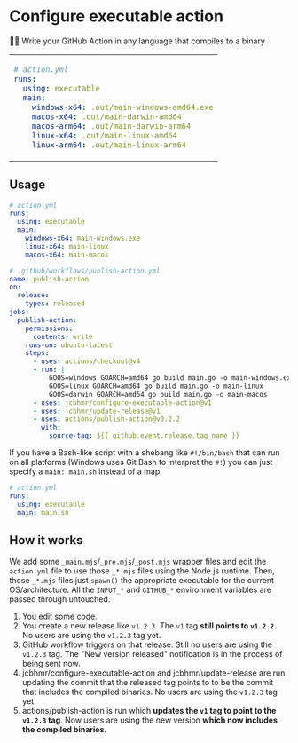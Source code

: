 # Configure executable action

👨‍💻 Write your GitHub Action in any language that compiles to a binary

<table align=center><td>

```yml
# action.yml
runs:
  using: executable
  main:
    windows-x64: .out/main-windows-amd64.exe
    macos-x64: .out/main-darwin-amd64
    macos-arm64: .out/main-darwin-arm64
    linux-x64: .out/main-linux-amd64
    linux-arm64: .out/main-linux-arm64
```

</table>

## Usage

```yml
# action.yml
runs:
  using: executable
  main:
    windows-x64: main-windows.exe
    linux-x64: main-linux
    macos-x64: main-macos
```

```yml
# .github/workflows/publish-action.yml
name: publish-action
on:
  release:
    types: released
jobs:
  publish-action:
    permissions:
      contents: write
    runs-on: ubuntu-latest
    steps:
      - uses: actions/checkout@v4
      - run: |
          GOOS=windows GOARCH=amd64 go build main.go -o main-windows.exe
          GOOS=linux GOARCH=amd64 go build main.go -o main-linux
          GOOS=darwin GOARCH=amd64 go build main.go -o main-macos
      - uses: jcbhmr/configure-executable-action@v1
      - uses: jcbhmr/update-release@v1
      - uses: actions/publish-action@v0.2.2
        with:
          source-tag: ${{ github.event.release.tag_name }}
```

If you have a Bash-like script with a shebang like `#!/bin/bash` that can run on all platforms
(Windows uses Git Bash to interpret the `#!`) you can just specify a `main: main.sh` instead of a map.

```yml
# action.yml
runs:
  using: executable
  main: main.sh
```

## How it works

We add some `_main.mjs`/`_pre.mjs`/`_post.mjs` wrapper files and edit the `action.yml` file to use those
`_*.mjs` files using the Node.js runtime. Then, those `_*.mjs` files just `spawn()` the appropriate executable for the current OS/architecture. All the `INPUT_*` and `GITHUB_*` environment variables are passed through untouched.

1. You edit some code.
2. You create a new release like `v1.2.3`. The `v1` tag **still points to `v1.2.2`**. No users are using the `v1.2.3` tag yet.
3. GitHub workflow triggers on that release. Still no users are using the `v1.2.3` tag. The "New version released" notification is in the process of being sent now.
4. jcbhmr/configure-executable-action and jcbhmr/update-release are run updating the commit that the released tag points to to be the commit that includes the compiled binaries. No users are using the `v1.2.3` tag yet.
5. actions/publish-action is run which **updates the `v1` tag to point to the `v1.2.3` tag**. Now users are using the new version **which now includes the compiled binaries**.
